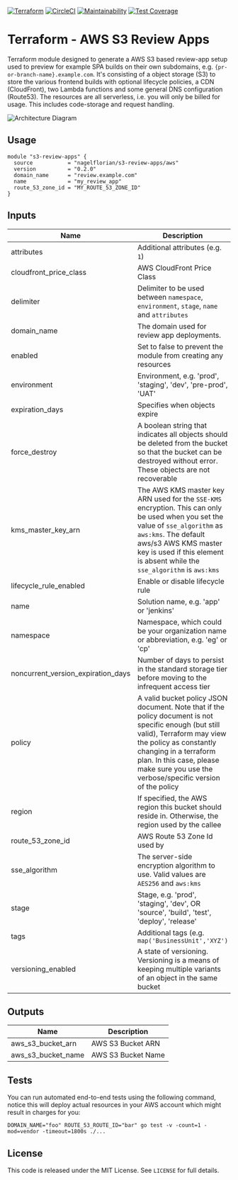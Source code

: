 [![Terraform](https://img.shields.io/badge/Terraform-v1.0+-%23623CE4?style=flat&logo=terraform)](https://www.terraform.io) [![CircleCI](https://circleci.com/gh/nagelflorian/terraform-aws-s3-review-apps/tree/master.svg?style=svg&circle-token=817dd9be1ab76a988003819c50a5f6a5435e4a45)](https://circleci.com/gh/nagelflorian/terraform-aws-s3-review-apps/tree/master) [![Maintainability](https://api.codeclimate.com/v1/badges/7f8e019a2b1fbc87b82d/maintainability)](https://codeclimate.com/github/nagelflorian/terraform-aws-s3-review-apps/maintainability) [![Test Coverage](https://api.codeclimate.com/v1/badges/7f8e019a2b1fbc87b82d/test_coverage)](https://codeclimate.com/github/nagelflorian/terraform-aws-s3-review-apps/test_coverage)

# Terraform - AWS S3 Review Apps

Terraform module designed to generate a AWS S3 based review-app setup used to preview for example SPA builds on their own subdomains, e.g. `{pr-or-branch-name}.example.com`. It's consisting of a object storage (S3) to store the various frontend builds with optional lifecycle policies, a CDN (CloudFront), two Lambda functions and some general DNS configuration (Route53). The resources are all serverless, i.e. you will only be billed for usage. This includes code-storage and request handling.

![Architecture Diagram](https://raw.githubusercontent.com/nagelflorian/terraform-aws-s3-review-apps/master/docs/architecture_diagram.png)

## Usage

```hcl
module "s3-review-apps" {
  source           = "nagelflorian/s3-review-apps/aws"
  version          = "0.2.0"
  domain_name      = "review.example.com"
  name             = "my_review_app"
  route_53_zone_id = "MY_ROUTE_53_ZONE_ID"
}
```

## Inputs

| Name                               | Description                                                                                                                                                                                                                                                                 | Type           | Default            | Required |
| ---------------------------------- | --------------------------------------------------------------------------------------------------------------------------------------------------------------------------------------------------------------------------------------------------------------------------- | -------------- | ------------------ | :------: |
| attributes                         | Additional attributes (e.g. `1`)                                                                                                                                                                                                                                            | `list(string)` | `[]`               |    no    |
| cloudfront_price_class             | AWS CloudFront Price Class                                                                                                                                                                                                                                                  | `string`       | `"PriceClass_100"` |    no    |
| delimiter                          | Delimiter to be used between `namespace`, `environment`, `stage`, `name` and `attributes`                                                                                                                                                                                   | `string`       | `"-"`              |    no    |
| domain_name                        | The domain used for review app deployments.                                                                                                                                                                                                                                 | `string`       | n/a                |   yes    |
| enabled                            | Set to false to prevent the module from creating any resources                                                                                                                                                                                                              | `bool`         | `true`             |    no    |
| environment                        | Environment, e.g. 'prod', 'staging', 'dev', 'pre-prod', 'UAT'                                                                                                                                                                                                               | `string`       | `""`               |    no    |
| expiration_days                    | Specifies when objects expire                                                                                                                                                                                                                                               | `number`       | `90`               |    no    |
| force_destroy                      | A boolean string that indicates all objects should be deleted from the bucket so that the bucket can be destroyed without error. These objects are not recoverable                                                                                                          | `bool`         | `false`            |    no    |
| kms_master_key_arn                 | The AWS KMS master key ARN used for the `SSE-KMS` encryption. This can only be used when you set the value of `sse_algorithm` as `aws:kms`. The default aws/s3 AWS KMS master key is used if this element is absent while the `sse_algorithm` is `aws:kms`                  | `string`       | `""`               |    no    |
| lifecycle_rule_enabled             | Enable or disable lifecycle rule                                                                                                                                                                                                                                            | `bool`         | `false`            |    no    |
| name                               | Solution name, e.g. 'app' or 'jenkins'                                                                                                                                                                                                                                      | `string`       | `"review-apps"`    |    no    |
| namespace                          | Namespace, which could be your organization name or abbreviation, e.g. 'eg' or 'cp'                                                                                                                                                                                         | `string`       | `""`               |    no    |
| noncurrent_version_expiration_days | Number of days to persist in the standard storage tier before moving to the infrequent access tier                                                                                                                                                                          | `number`       | `30`               |    no    |
| policy                             | A valid bucket policy JSON document. Note that if the policy document is not specific enough (but still valid), Terraform may view the policy as constantly changing in a terraform plan. In this case, please make sure you use the verbose/specific version of the policy | `string`       | `""`               |    no    |
| region                             | If specified, the AWS region this bucket should reside in. Otherwise, the region used by the callee                                                                                                                                                                         | `string`       | `""`               |    no    |
| route_53_zone_id                   | AWS Route 53 Zone Id used by                                                                                                                                                                                                                                                | `string`       | n/a                |   yes    |
| sse_algorithm                      | The server-side encryption algorithm to use. Valid values are `AES256` and `aws:kms`                                                                                                                                                                                        | `string`       | `"AES256"`         |    no    |
| stage                              | Stage, e.g. 'prod', 'staging', 'dev', OR 'source', 'build', 'test', 'deploy', 'release'                                                                                                                                                                                     | `string`       | `""`               |    no    |
| tags                               | Additional tags (e.g. `map('BusinessUnit','XYZ')`                                                                                                                                                                                                                           | `map(string)`  | `{}`               |    no    |
| versioning_enabled                 | A state of versioning. Versioning is a means of keeping multiple variants of an object in the same bucket                                                                                                                                                                   | `bool`         | `true`             |    no    |

## Outputs

| Name               | Description        |
| ------------------ | ------------------ |
| aws_s3_bucket_arn  | AWS S3 Bucket ARN  |
| aws_s3_bucket_name | AWS S3 Bucket Name |

## Tests

You can run automated end-to-end tests using the following command, notice this will deploy actual resources in your AWS account which might result in charges for you:

```console
DOMAIN_NAME="foo" ROUTE_53_ROUTE_ID="bar" go test -v -count=1 -mod=vendor -timeout=1800s ./...
```

## License

This code is released under the MIT License. See `LICENSE` for full details.

